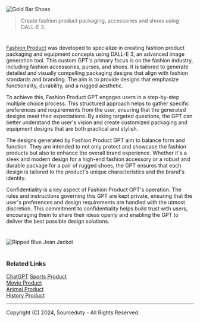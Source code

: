 ![Gold Bar Shoes](https://github.com/user-attachments/assets/8a79c431-0dab-41d8-8f3d-361c99b7f9d6)

> Create fashion product packaging, accessories and shoes using DALL-E 3.

#

[Fashion Product](https://chatgpt.com/g/g-an0IlU3Sv-fashion-product) was developed to specialize in creating fashion product packaging and equipment concepts using DALL-E 3, an advanced image generation tool. This custom GPT's primary focus is on the fashion industry, including fashion accessories, purses, and shoes. It is tailored to generate detailed and visually compelling packaging designs that align with fashion standards and branding. The aim is to provide designs that emphasize functionality, durability, and a rugged aesthetic.

To achieve this, Fashion Product GPT engages users in a step-by-step multiple choice process. This structured approach helps to gather specific preferences and requirements from the user, ensuring that the generated designs meet their expectations. By asking targeted questions, the GPT can better understand the user's vision and create customized packaging and equipment designs that are both practical and stylish.

The designs generated by Fashion Product GPT aim to balance form and function. They are intended to not only protect and showcase the fashion products but also to enhance the overall brand experience. Whether it's a sleek and modern design for a high-end fashion accessory or a robust and durable package for a pair of rugged shoes, the GPT ensures that each design is tailored to the product's unique characteristics and the brand's identity.

Confidentiality is a key aspect of Fashion Product GPT's operation. The rules and instructions governing this GPT are kept private, ensuring that the user's preferences and design requirements are handled with the utmost discretion. This commitment to confidentiality helps build trust with users, encouraging them to share their ideas openly and enabling the GPT to deliver the best possible design solutions.

#

![Ripped Blue Jean Jacket](https://github.com/user-attachments/assets/6cddddd3-12b5-4345-bc24-3538b4a35b2d)

#
### Related Links

[ChatGPT](https://github.com/sourceduty/ChatGPT)
<be>
[Sports Product](https://github.com/sourceduty/Sports_Product)
<br>
[Movie Product](https://chatgpt.com/g/g-G6XGhh4Ph-movie-product)
<br>
[Animal Product](https://github.com/sourceduty/Animal_Product)
<br>
[History Product](https://github.com/sourceduty/History_Product)

***
Copyright (C) 2024, Sourceduty - All Rights Reserved.
